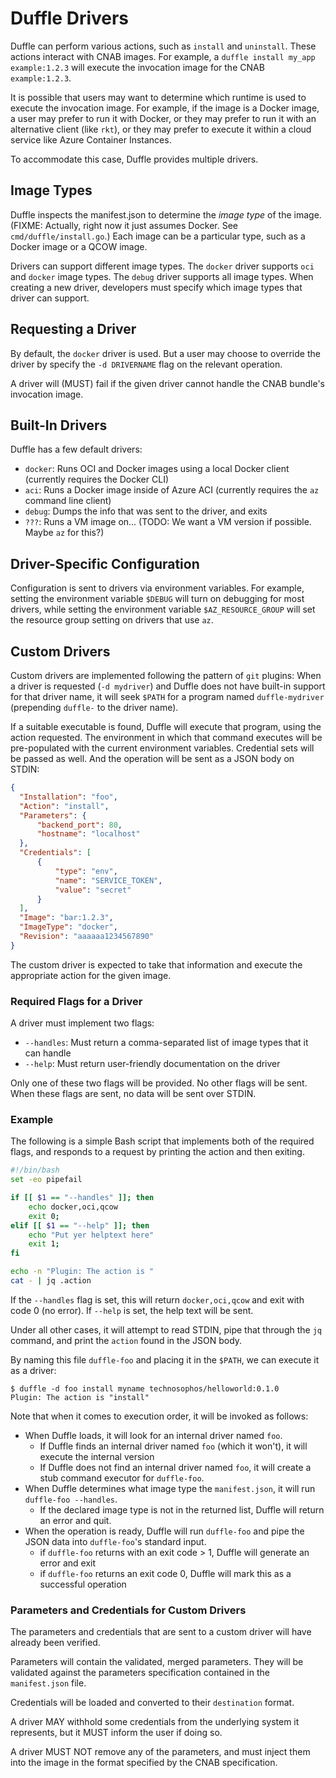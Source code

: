 # Duffle Drivers

Duffle can perform various actions, such as `install` and `uninstall`. These actions interact with CNAB images. For example, a `duffle install my_app example:1.2.3` will execute the invocation image for the CNAB `example:1.2.3`.

It is possible that users may want to determine which runtime is used to execute the invocation image. For example, if the image is a Docker image, a user may prefer to run it with Docker, or they may prefer to run it with an alternative client (like `rkt`), or they may prefer to execute it within a cloud service like Azure Container Instances.

To accommodate this case, Duffle provides multiple drivers.

## Image Types

Duffle inspects the manifest.json to determine the _image type_ of the image. (FIXME: Actually, right now it just assumes Docker. See `cmd/duffle/install.go`.) Each image can be a particular type, such as a Docker image or a QCOW image.

Drivers can support different image types. The `docker` driver supports `oci` and `docker` image types. The `debug` driver supports all image types. When creating a new driver, developers must specify which image types that driver can support.

## Requesting a Driver

By default, the `docker` driver is used. But a user may choose to override the driver by specify the `-d DRIVERNAME` flag on the relevant operation.

A driver will (MUST) fail if the given driver cannot handle the CNAB bundle's invocation image.

## Built-In Drivers

Duffle has a few default drivers:

- `docker`: Runs OCI and Docker images using a local Docker client (currently requires the Docker CLI)
- `aci`: Runs a Docker image inside of Azure ACI (currently requires the `az` command line client)
- `debug`: Dumps the info that was sent to the driver, and exits
- `???`: Runs a VM image on... (TODO: We want a VM version if possible. Maybe `az` for this?)

## Driver-Specific Configuration

Configuration is sent to drivers via environment variables. For example, setting the environment variable `$DEBUG` will turn on debugging for most drivers, while setting the environment variable `$AZ_RESOURCE_GROUP` will set the resource group setting on drivers that use `az`.

## Custom Drivers

Custom drivers are implemented following the pattern of `git` plugins: When a driver is requested (`-d mydriver`) and Duffle does not have built-in support for that driver name, it will seek `$PATH` for a program named `duffle-mydriver` (prepending `duffle-` to the driver name).

If a suitable executable is found, Duffle will execute that program, using the action requested. The environment in which that command executes will be pre-populated with the current environment variables. Credential sets will be passed as well. And the operation will be sent as a JSON body on STDIN:

```json
{
  "Installation": "foo",
  "Action": "install",
  "Parameters": {
      "backend_port": 80,
      "hostname": "localhost"
  },  
  "Credentials": [
      {
          "type": "env",
          "name": "SERVICE_TOKEN",
          "value": "secret"
      }
  ],
  "Image": "bar:1.2.3",
  "ImageType": "docker",
  "Revision": "aaaaaa1234567890"
}
```

The custom driver is expected to take that information and execute the appropriate action for the given image.

### Required Flags for a Driver

A driver must implement two flags:

- `--handles`: Must return a comma-separated list of image types that it can handle
- `--help`: Must return user-friendly documentation on the driver

Only one of these two flags will be provided. No other flags will be sent. When these flags are
sent, no data will be sent over STDIN.

### Example

The following is a simple Bash script that implements both of the required flags, and responds to a request by printing the action and then exiting.

```bash
#!/bin/bash
set -eo pipefail

if [[ $1 == "--handles" ]]; then
    echo docker,oci,qcow
    exit 0;
elif [[ $1 == "--help" ]]; then
    echo "Put yer helptext here"
    exit 1;
fi

echo -n "Plugin: The action is "
cat - | jq .action
```

If the `--handles` flag is set, this will return `docker,oci,qcow` and exit with code 0 (no error). If `--help` is set, the help text will be sent.

Under all other cases, it will attempt to read STDIN, pipe that through the `jq` command, and print the `action` found in the JSON body.

By naming this file `duffle-foo` and placing it in the `$PATH`, we can execute it as a driver:

```console
$ duffle -d foo install myname technosophos/helloworld:0.1.0
Plugin: The action is "install"
```

Note that when it comes to execution order, it will be invoked as follows:

- When Duffle loads, it will look for an internal driver named `foo`.
    - If Duffle finds an internal driver named `foo` (which it won't), it will execute the internal version
    - If Duffle does not find an internal driver named `foo`, it will create a stub command executor for `duffle-foo`.
- When Duffle determines what image type the `manifest.json`, it will run `duffle-foo --handles`.
    - If the declared image type is not in the returned list, Duffle will return an error and quit.
- When the operation is ready, Duffle will run `duffle-foo` and pipe the JSON data into `duffle-foo`'s standard input.
    - if `duffle-foo` returns with an exit code > 1, Duffle will generate an error and exit
    - if `duffle-foo` returns an exit code 0, Duffle will mark this as a successful operation

### Parameters and Credentials for Custom Drivers

The parameters and credentials that are sent to a custom driver will have already been verified.

Parameters will contain the validated, merged parameters. They will be validated against the parameters specification contained in the `manifest.json` file.

Credentials will be loaded and converted to their `destination` format.

A driver MAY withhold some credentials from the underlying system it represents, but it MUST inform the user if doing so.

A driver MUST NOT remove any of the parameters, and must inject them into the image in the format specified by the CNAB specification.